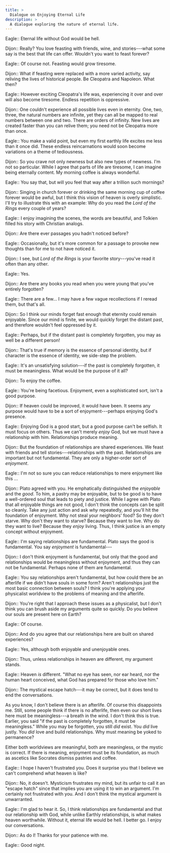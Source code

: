 ```yaml
---
title: >
  Dialogue on Enjoying Eternal Life
description: >
  A dialogue exploring the nature of eternal life.
---
```


Eagle:: Eternal life without God would be hell.

Dijon:: Really? You love feasting with friends, wine, and stories---what some say is the best that life can offer. Wouldn't you want to feast forever?

Eagle:: Of course not. Feasting would grow tiresome.

Dijon:: What if feasting were replaced with a more varied activity, say reliving the lives of historical people. Be Cleopatra and Napoleon. What then?

Eagle:: However exciting Cleopatra's life was, experiencing it over and over will also become tiresome. Endless repetition is oppressive.

Dijon:: One couldn't experience all possible lives even in eternity. One, two, three, the natural numbers are infinite, yet they can all be mapped to real numbers between one and two. There are orders of infinity. New lives are created faster than you can relive them; you need not be Cleopatra more than once.

Eagle:: You make a valid point, but even my first earthly life excites me less than it once did. These endless reincarnations would soon become variations on a theme of tediousness.

Dijon:: So you crave not only newness but also new types of newness. I'm not so particular. While I agree that parts of life are tiresome, I can imagine being eternally content. My morning coffee is always wonderful.

Eagle:: You say that, but will you feel that way after a trillion such mornings?

Dijon:: Singing in church forever or drinking the same morning cup of coffee forever would be awful, but I think this vision of heaven is overly simplistic. I'll try to illustrate this with an example: Why do you read the _Lord of the Rings_ every couple of years?

Eagle:: I enjoy imagining the scenes, the words are beautiful, and Tolkien filled his story with Christian analogs.

Dijon:: Are there ever passages you hadn't noticed before?

Eagle:: Occasionally, but it's more common for a passage to provoke new thoughts than for me to not have noticed it.

Dijon:: I see, but _Lord of the Rings_ is your favorite story---you've read it often than any other.

Eagle:: Yes.

Dijon:: Are there any books you read when you were young that you've entirely forgotten?

Eagle:: There are a few... I may have a few vague recollections if I reread them, but that's all.

Dijon:: So I think our minds forget fast enough that eternity could remain enjoyable. Since our mind is finite, we would quickly forget the distant past, and therefore wouldn't feel oppressed by it.

Eagle:: Perhaps, but if the distant past is completely forgotten, you may as well be a different person!

Dijon:: That's true if memory is the essence of personal identity, but if character is the essence of identity, we side-step the problem.

Eagle:: It's an unsatisfying solution---if the past is completely forgotten, it must be meaningless. What would be the purpose of it all?

Dijon:: To enjoy the coffee.

Eagle:: You're being facetious. Enjoyment, even a sophisticated sort, isn't a good purpose.

Dijon:: If heaven could be improved, it would have been. It seems any purpose would have to be a sort of enjoyment---perhaps enjoying God's presence.

Eagle:: Enjoying God is a good start, but a good purpose can't be selfish. It must focus on others. Thus we can't merely _enjoy_ God, but we must have a relationship with him. Relationships produce meaning.

Dijon:: But the foundation of relationships are shared experiences. We feast with friends and tell stories---relationships with the past. Relationships are important but not fundamental. They are only a higher-order sort of _enjoyment_.

Eagle:: I'm not so sure you can reduce relationships to mere enjoyment like this ...

Dijon:: Plato agreed with you. He emphatically distinguished the _enjoyable_ and the _good_. To him, a pastry may be enjoyable, but to be good is to have a well-ordered soul that leads to piety and justice. While I agree with Plato that all enjoyable things are not good, I don't think the concepts can be split so cleanly. Take any just action and ask _why_ repeatedly, and you'll hit the foundation of enjoyment. Why not steal your neighbors' food? So they don't starve. Why don't they want to starve? Because they want to live. Why do they want to live? Because they _enjoy_ living. Thus, I think justice is an empty concept without enjoyment.

Eagle:: I'm saying relationships are fundamental. Plato says the good is fundamental. You say _enjoyment_ is fundamental---

Dijon:: I don't think enjoyment is fundamental, but only that the good and relationships would be meaningless without enjoyment, and thus they can not be fundamental. Perhaps none of them are fundamental.

Eagle:: You say relationships aren't fundamental, but how could there be an afterlife if we didn't have souls in some form? Aren't relationships just the most basic connection between souls? I think you're applying your physicalist worldview to the problems of meaning and the afterlife. 

Dijon:: You're right that I approach these issues as a physicalist, but I don't think you can brush aside my arguments quite so quickly. Do you believe our souls are present here on Earth?

Eagle:: Of course.

Dijon:: And do you agree that our relationships here are built on shared experiences?

Eagle:: Yes, although both enjoyable and unenjoyable ones.

Dijon:: Thus, unless relationships in heaven are different, my argument stands.

Eagle:: Heaven _is_ different. "What no eye has seen, nor ear heard, nor the human heart conceived, what God has prepared for those who love him."

Dijon:: The mystical escape hatch---it may be correct, but it does tend to end the conversations.

As you know, I don't believe there is an afterlife. Of course this disappoints me. Still, some people think if there is no afterlife, then even our short lives here must be meaningless---a breath in the wind. I don't think this is true. Earlier, you said "if the past is completely forgotten, it must be meaningless." While you may be forgotten, you still _did_ exist. You _did_ live justly. You _did_ love and build relationships. Why must meaning be yoked to permanence?

Either both worldviews are meaningful, both are meaningless, or the mystic is correct. If there is meaning, enjoyment must be its foundation, as much as ascetics like Socrates dismiss pastries and coffee.

Eagle:: I hope I haven't frustrated you. Does it surprise you that I believe we can't comprehend what heaven is like?

Dijon:: No, it doesn't. Mysticism frustrates my mind, but its unfair to call it an "escape hatch" since that implies you are using it to win an argument. I'm certainly not frustrated with you. And I don't think the mystical argument is unwarranted.

Eagle:: I'm glad to hear it. So, I think relationships are fundamental and that our relationship with God, while unlike Earthly relationships, is what makes heaven worthwhile. Without it, eternal life would be hell. I better go. I enjoy our conversations.

Dijon:: As do I! Thanks for your patience with me.

Eagle:: Good night.
